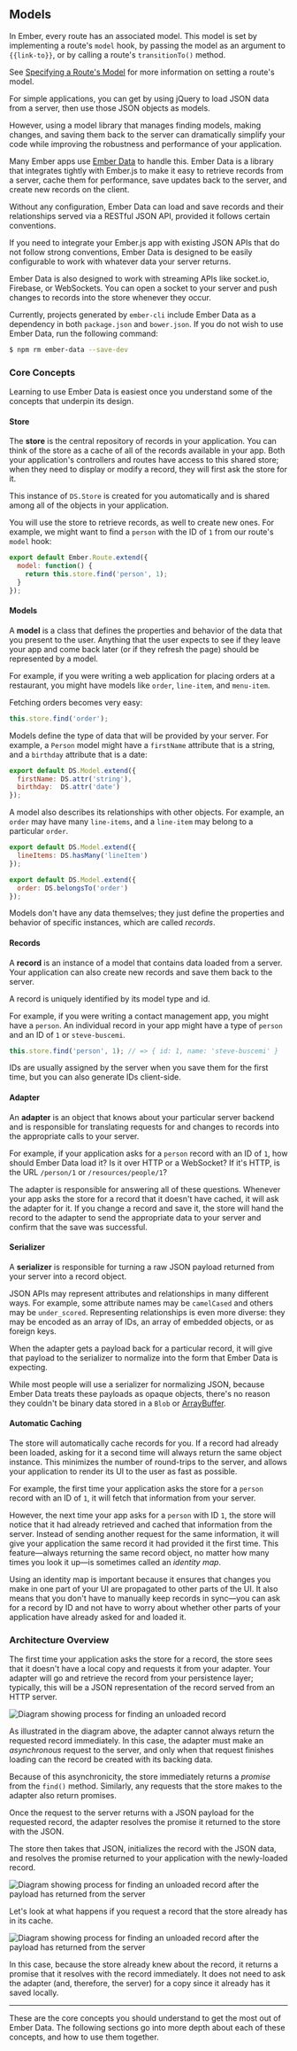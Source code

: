 ## Models

In Ember, every route has an associated model. This model is set by
implementing a route's `model` hook, by passing the model as an argument
to `{{link-to}}`, or by calling a route's `transitionTo()` method.

See [Specifying a Route's
Model](http://guides.emberjs.com/v1.11.0/routing/specifying-a-routes-model/) for more information
on setting a route's model.

For simple applications, you can get by using jQuery to load JSON data
from a server, then use those JSON objects as models.

However, using a model library that manages finding models, making
changes, and saving them back to the server can dramatically simplify
your code while improving the robustness and performance of your
application.

Many Ember apps use [Ember Data](https://github.com/emberjs/data) to handle this.
Ember Data is a library that integrates tightly with Ember.js to make it
easy to retrieve records from a server, cache them for performance,
save updates back to the server, and create new records on the client.

Without any configuration, Ember Data can load and save records and
their relationships served via a RESTful JSON API, provided it follows
certain conventions.

If you need to integrate your Ember.js app with existing JSON APIs that
do not follow strong conventions, Ember Data is designed to be easily
configurable to work with whatever data your server returns.

Ember Data is also designed to work with streaming APIs like
socket.io, Firebase, or WebSockets. You can open a socket to your server
and push changes to records into the store whenever they occur.

Currently, projects generated by `ember-cli` include Ember Data as a
dependency in both `package.json` and `bower.json`. If you do not wish
to use Ember Data, run the following command:

```bash
$ npm rm ember-data --save-dev
```

### Core Concepts

Learning to use Ember Data is easiest once you understand some of the
concepts that underpin its design.

#### Store

The **store** is the central repository of records in your application.
You can think of the store as a cache of all of the records available in
your app. Both your application's controllers and routes have access to this
shared store; when they need to display or modify a record, they will
first ask the store for it.

This instance of `DS.Store` is created for you automatically and is shared
among all of the objects in your application.

You will use the store to retrieve records, as well to create new ones.
For example, we might want to find a `person` with the ID of
`1` from our route's `model` hook:

```app/routes/index.js
export default Ember.Route.extend({
  model: function() {
    return this.store.find('person', 1);
  }
});
```

#### Models

A **model** is a class that defines the properties and behavior of the
data that you present to the user. Anything that the user expects to see
if they leave your app and come back later (or if they refresh the page)
should be represented by a model.

For example, if you were writing a web application for placing orders at
a restaurant, you might have models like `order`, `line-item`, and
`menu-item`.

Fetching orders becomes very easy:

```js
this.store.find('order');
```

Models define the type of data that will be provided by your server. For
example, a `Person` model might have a `firstName` attribute that is a
string, and a `birthday` attribute that is a date:

```app/models/person.js
export default DS.Model.extend({
  firstName: DS.attr('string'),
  birthday:  DS.attr('date')
});
```

A model also describes its relationships with other objects. For
example, an `order` may have many `line-items`, and a
`line-item` may belong to a particular `order`.

```app/models/order.js
export default DS.Model.extend({
  lineItems: DS.hasMany('lineItem')
});
```

```app/models/line-item.js
export default DS.Model.extend({
  order: DS.belongsTo('order')
});
```

Models don't have any data themselves; they just define the properties and
behavior of specific instances, which are called _records_.

#### Records

A **record** is an instance of a model that contains data loaded from a
server. Your application can also create new records and save them back
to the server.

A record is uniquely identified by its model type and id.

For example, if you were writing a contact management app, you might
have a `person`. An individual record in your app might
have a type of `person` and an ID of `1` or `steve-buscemi`.

```js
this.store.find('person', 1); // => { id: 1, name: 'steve-buscemi' }
```

IDs are usually assigned by the server when you save them for the first
time, but you can also generate IDs client-side.

#### Adapter

An **adapter** is an object that knows about your particular server
backend and is responsible for translating requests for and changes to
records into the appropriate calls to your server.

For example, if your application asks for a `person` record with an ID
of `1`, how should Ember Data load it? Is it over HTTP or a WebSocket?
If it's HTTP, is the URL `/person/1` or `/resources/people/1`?

The adapter is responsible for answering all of these questions.
Whenever your app asks the store for a record that it doesn't have
cached, it will ask the adapter for it. If you change a record and save
it, the store will hand the record to the adapter to send the
appropriate data to your server and confirm that the save was
successful.

#### Serializer

A **serializer** is responsible for turning a raw JSON payload returned
from your server into a record object.

JSON APIs may represent attributes and relationships in many different
ways. For example, some attribute names may be `camelCased` and others
may be `under_scored`. Representing relationships is even more diverse:
they may be encoded as an array of IDs, an array of embedded objects, or
as foreign keys.

When the adapter gets a payload back for a particular record, it will
give that payload to the serializer to normalize into the form that
Ember Data is expecting.

While most people will use a serializer for normalizing JSON, because
Ember Data treats these payloads as opaque objects, there's no reason
they couldn't be binary data stored in a `Blob` or
[ArrayBuffer](https://developer.mozilla.org/en-US/docs/Web/JavaScript/Typed_arrays/ArrayBuffer).

#### Automatic Caching

The store will automatically cache records for you. If a record had already
been loaded, asking for it a second time will always return the same
object instance. This minimizes the number of round-trips to the
server, and allows your application to render its UI to the user as fast as
possible.

For example, the first time your application asks the store for a
`person` record with an ID of `1`, it will fetch that information from
your server.

However, the next time your app asks for a `person` with ID `1`, the
store will notice that it had already retrieved and cached that
information from the server. Instead of sending another request for the
same information, it will give your application the same record it had
provided it the first time.  This feature—always returning the same
record object, no matter how many times you look it up—is sometimes
called an _identity map_.

Using an identity map is important because it ensures that changes you
make in one part of your UI are propagated to other parts of the UI. It
also means that you don't have to manually keep records in sync—you can
ask for a record by ID and not have to worry about whether other parts
of your application have already asked for and loaded it.

### Architecture Overview

The first time your application asks the store for a record, the store
sees that it doesn't have a local copy and requests it from your
adapter. Your adapter will go and retrieve the record from your
persistence layer; typically, this will be a JSON representation of the
record served from an HTTP server.

![Diagram showing process for finding an unloaded record](../images/guides/models/finding-unloaded-record-step1-diagram.png)

As illustrated in the diagram above, the adapter cannot always return the
requested record immediately. In this case, the adapter must make an
_asynchronous_ request to the server, and only when that request finishes
loading can the record be created with its backing data.

Because of this asynchronicity, the store immediately returns a
_promise_ from the `find()` method. Similarly, any requests that the
store makes to the adapter also return promises.

Once the request to the server returns with a JSON payload for the
requested record, the adapter resolves the promise it returned to the
store with the JSON.

The store then takes that JSON, initializes the record with the
JSON data, and resolves the promise returned to your application
with the newly-loaded record.

![Diagram showing process for finding an unloaded record after the payload has returned from the server](../images/guides/models/finding-unloaded-record-step2-diagram.png)

Let's look at what happens if you request a record that the store
already has in its cache.

![Diagram showing process for finding an unloaded record after the payload has returned from the server](../images/guides/models/finding-loaded-record-diagram.png)

In this case, because the store already knew about the record, it
returns a promise that it resolves with the record immediately. It does
not need to ask the adapter (and, therefore, the server) for a copy
since it already has it saved locally.

---

These are the core concepts you should understand to get the most out of
Ember Data. The following sections go into more depth about each of
these concepts, and how to use them together.
